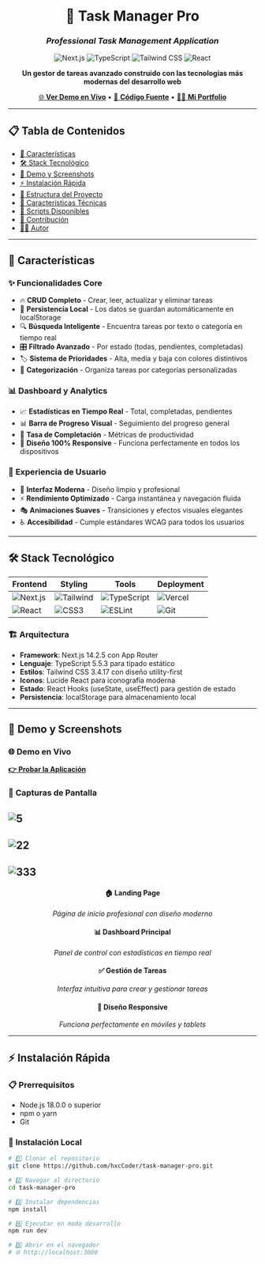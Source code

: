 <div align="center">

# 🚀 Task Manager Pro

### *Professional Task Management Application*

![Next.js](https://img.shields.io/badge/Next.js-14.2.5-black?style=for-the-badge&logo=next.js&logoColor=white)
![TypeScript](https://img.shields.io/badge/TypeScript-5.5.3-3178C6?style=for-the-badge&logo=typescript&logoColor=white)
![Tailwind CSS](https://img.shields.io/badge/Tailwind_CSS-3.4.17-38B2AC?style=for-the-badge&logo=tailwind-css&logoColor=white)
![React](https://img.shields.io/badge/React-18.3.1-61DAFB?style=for-the-badge&logo=react&logoColor=black)

**Un gestor de tareas avanzado construido con las tecnologías más modernas del desarrollo web**

[🌐 **Ver Demo en Vivo**](https://task-manager-1vnzvl6v4-benjaminmillalonc-6594s-projects.vercel.app) • [📂 **Código Fuente**](https://github.com/hxcCoder/task-manager-pro) • [👨‍💻 **Mi Portfolio**](https://github.com/hxcCoder)

---

</div>

## 📋 **Tabla de Contenidos**

- [🎯 Características](#-características)
- [🛠️ Stack Tecnológico](#️-stack-tecnológico)
- [🚀 Demo y Screenshots](#-demo-y-screenshots)
- [⚡ Instalación Rápida](#-instalación-rápida)
- [📁 Estructura del Proyecto](#-estructura-del-proyecto)
- [🎨 Características Técnicas](#-características-técnicas)
- [🔧 Scripts Disponibles](#-scripts-disponibles)
- [🤝 Contribución](#-contribución)
- [👨‍💻 Autor](#-autor)

---

## 🎯 **Características**

### ✨ **Funcionalidades Core**
- 🔥 **CRUD Completo** - Crear, leer, actualizar y eliminar tareas
- 💾 **Persistencia Local** - Los datos se guardan automáticamente en localStorage
- 🔍 **Búsqueda Inteligente** - Encuentra tareas por texto o categoría en tiempo real
- 🎛️ **Filtrado Avanzado** - Por estado (todas, pendientes, completadas)
- 🏷️ **Sistema de Prioridades** - Alta, media y baja con colores distintivos
- 📂 **Categorización** - Organiza tareas por categorías personalizadas

### 📊 **Dashboard y Analytics**
- 📈 **Estadísticas en Tiempo Real** - Total, completadas, pendientes
- 📊 **Barra de Progreso Visual** - Seguimiento del progreso general
- 🎯 **Tasa de Completación** - Métricas de productividad
- 📱 **Diseño 100% Responsive** - Funciona perfectamente en todos los dispositivos

### 🎨 **Experiencia de Usuario**
- 🌟 **Interfaz Moderna** - Diseño limpio y profesional
- ⚡ **Rendimiento Optimizado** - Carga instantánea y navegación fluida
- 🎭 **Animaciones Suaves** - Transiciones y efectos visuales elegantes
- ♿ **Accesibilidad** - Cumple estándares WCAG para todos los usuarios

---

## 🛠️ **Stack Tecnológico**

<div align="center">

| Frontend | Styling | Tools | Deployment |
|----------|---------|-------|------------|
| ![Next.js](https://img.shields.io/badge/Next.js-14.2.5-black?style=flat-square&logo=next.js) | ![Tailwind](https://img.shields.io/badge/Tailwind_CSS-3.4.17-38B2AC?style=flat-square&logo=tailwind-css) | ![TypeScript](https://img.shields.io/badge/TypeScript-5.5.3-3178C6?style=flat-square&logo=typescript) | ![Vercel](https://img.shields.io/badge/Vercel-000000?style=flat-square&logo=vercel) |
| ![React](https://img.shields.io/badge/React-18.3.1-61DAFB?style=flat-square&logo=react) | ![CSS3](https://img.shields.io/badge/CSS3-1572B6?style=flat-square&logo=css3) | ![ESLint](https://img.shields.io/badge/ESLint-4B32C3?style=flat-square&logo=eslint) | ![Git](https://img.shields.io/badge/Git-F05032?style=flat-square&logo=git) |

</div>

### 🏗️ **Arquitectura**
- **Framework**: Next.js 14.2.5 con App Router
- **Lenguaje**: TypeScript 5.5.3 para tipado estático
- **Estilos**: Tailwind CSS 3.4.17 con diseño utility-first
- **Iconos**: Lucide React para iconografía moderna
- **Estado**: React Hooks (useState, useEffect) para gestión de estado
- **Persistencia**: localStorage para almacenamiento local

---

## 🚀 **Demo y Screenshots**

### 🌐 **Demo en Vivo**
**[👉 Probar la Aplicación](https://task-manager-pro-git-main-benjaminmillalonc-6594s-projects.vercel.app)**

### 📸 **Capturas de Pantalla**
![5](https://github.com/user-attachments/assets/05bc1108-745c-432a-9287-f33e7e6d3847)
---
![22](https://github.com/user-attachments/assets/dceb0ce1-4335-4e2b-9689-d82c65a06c6f)
---
![333](https://github.com/user-attachments/assets/04fa5ebd-9cca-48e2-a83f-d52a9cbb57a9)
---
<div align="center">

#### 🏠 **Landing Page**
*Página de inicio profesional con diseño moderno*

#### 📊 **Dashboard Principal**
*Panel de control con estadísticas en tiempo real*

#### ✅ **Gestión de Tareas**
*Interfaz intuitiva para crear y gestionar tareas*

#### 📱 **Diseño Responsive**
*Funciona perfectamente en móviles y tablets*

</div>

---

## ⚡ **Instalación Rápida**

### 📋 **Prerrequisitos**
- Node.js 18.0.0 o superior
- npm o yarn
- Git

### 🔧 **Instalación Local**

```bash
# 1️⃣ Clonar el repositorio
git clone https://github.com/hxcCoder/task-manager-pro.git

# 2️⃣ Navegar al directorio
cd task-manager-pro

# 3️⃣ Instalar dependencias
npm install

# 4️⃣ Ejecutar en modo desarrollo
npm run dev

# 5️⃣ Abrir en el navegador
# 🌐 http://localhost:3000
